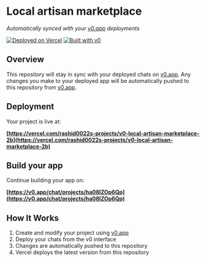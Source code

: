 # Local artisan marketplace

*Automatically synced with your [v0.app](https://v0.app) deployments*

[![Deployed on Vercel](https://img.shields.io/badge/Deployed%20on-Vercel-black?style=for-the-badge&logo=vercel)](https://vercel.com/rashid0022s-projects/v0-local-artisan-marketplace-2b)
[![Built with v0](https://img.shields.io/badge/Built%20with-v0.app-black?style=for-the-badge)](https://v0.app/chat/projects/ha08lZOp6Qp)

## Overview

This repository will stay in sync with your deployed chats on [v0.app](https://v0.app).
Any changes you make to your deployed app will be automatically pushed to this repository from [v0.app](https://v0.app).

## Deployment

Your project is live at:

**[https://vercel.com/rashid0022s-projects/v0-local-artisan-marketplace-2b](https://vercel.com/rashid0022s-projects/v0-local-artisan-marketplace-2b)**

## Build your app

Continue building your app on:

**[https://v0.app/chat/projects/ha08lZOp6Qp](https://v0.app/chat/projects/ha08lZOp6Qp)**

## How It Works

1. Create and modify your project using [v0.app](https://v0.app)
2. Deploy your chats from the v0 interface
3. Changes are automatically pushed to this repository
4. Vercel deploys the latest version from this repository